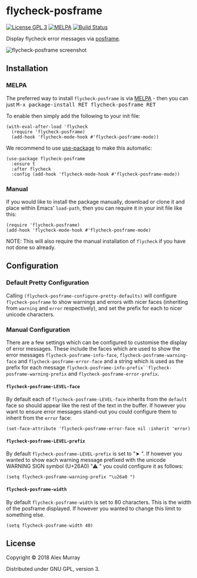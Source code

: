 # flycheck-posframe

[![License GPL 3](https://img.shields.io/badge/license-GPL_3-green.svg)](http://www.gnu.org/licenses/gpl-3.0.txt)
[![MELPA](http://melpa.org/packages/flycheck-posframe-badge.svg)](http://melpa.org/#/flycheck-posframe)
[![Build Status](https://travis-ci.org/alexmurray/flycheck-posframe.svg?branch=master)](https://travis-ci.org/alexmurray/flycheck-posframe)

Display flycheck error messages via
[posframe](https://github.com/tumashu/posframe).

![flycheck-posframe screenshot](screenshots/flycheck-posframe.png)

## Installation

### MELPA

The preferred way to install `flycheck-posframe` is via
[MELPA](http://melpa.org) - then you can just <kbd>M-x package-install RET
flycheck-posframe RET</kbd>

To enable then simply add the following to your init file:

```emacs-lisp
(with-eval-after-load 'flycheck
  (require 'flycheck-posframe)
  (add-hook 'flycheck-mode-hook #'flycheck-posframe-mode))
```

We recommend to use [use-package](https://github.com/jwiegley/use-package) to
make this automatic:

```emacs-lisp
(use-package flycheck-posframe
  :ensure t
  :after flycheck
  :config (add-hook 'flycheck-mode-hook #'flycheck-posframe-mode))
```

### Manual

If you would like to install the package manually, download or clone it and
place within Emacs' `load-path`, then you can require it in your init file like
this:

```emacs-lisp
(require 'flycheck-posframe)
(add-hook 'flycheck-mode-hook #'flycheck-posframe-mode)
```

NOTE: This will also require the manual installation of `flycheck` if you have
not done so already.

## Configuration

### Default Pretty Configuration

Calling `(flycheck-posframe-configure-pretty-defaults)` will configure
`flycheck-posframe` to show warnings and errors with nicer faces (inheriting
from `warning` and `error` respectively), and set the prefix for each to nicer
unicode characters.

### Manual Configuration

There are a few settings which can be configured to customise the display of
error messages. These include the faces which are used to show the error
messages `flycheck-posframe-info-face`, `flycheck-posframe-warning-face` and
`flycheck-posframe-error-face` and a string which is used as the prefix for
each message `flycheck-posframe-info-prefix``flycheck-posframe-warning-prefix`
and `flycheck-posframe-error-prefix`.

#### `flycheck-posframe-LEVEL-face`

By default each of `flycheck-posframe-LEVEL-face` inherits from the `default`
face so should appear like the rest of the text in the buffer. If however you
want to ensure error messages stand-out you could configure them to inherit
from the `error` face:

```
(set-face-attribute 'flycheck-posframe-error-face nil :inherit 'error)
```

#### `flycheck-posframe-LEVEL-prefix`

By default `flycheck-posframe-LEVEL-prefix` is set to "➤ ". If however you
wanted to show each warning message prefixed with the unicode WARNING SIGN symbol
(U+26A0) "⚠ " you could configure it as follows:

```
(setq flycheck-posframe-warning-prefix "\u26a0 ")
```

#### `flycheck-posframe-width`

By default `flycheck-posframe-width` is set to 80 characters. This is the width
of the posframe displayed. If however you wanted to change this limit to something else.

```
(setq flycheck-posframe-width 40)
```

## License

Copyright © 2018 Alex Murray

Distributed under GNU GPL, version 3.
